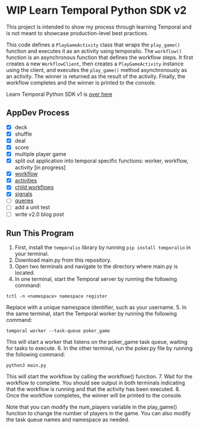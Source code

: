 # WIP Learn Temporal Python SDK v2
This project is intended to show my process through learning Temporal and is not meant to showcase production-level best practices.

This code defines a `PlayGameActivity` class that wraps the `play_game()` function and executes it as an activity using temporalio. The `workflow()` function is an asynchronous function that defines the workflow steps. It first creates a new `WorkflowClient`, then creates a `PlayGameActivity` instance using the client, and executes the `play_game()` method asynchronously as an activity. The winner is returned as the result of the activity. Finally, the workflow completes and the winner is printed to the console.

Learn Temporal Python SDK v1 is [over here](https://github.com/rainleander/learn-temporal-pythonSDK)

## AppDev Process
- [x] deck
- [x] shuffle
- [x] deal
- [x] score
- [x] multiple player game 
- [x] split out application into temporal specific functions: worker, workflow, activity [in progress]
- [x] [workflow](https://docs.temporal.io/application-development/foundations) 
- [x] [activities](https://docs.temporal.io/application-development/features) 
- [x] [child workflows](https://docs.temporal.io/workflows#child-workflow)
- [x] [signals](https://docs.temporal.io/concepts/what-is-a-signal/)
- [ ] [queries](https://docs.temporal.io/concepts/what-is-a-query/) 
- [ ] add a unit test
- [ ] write v2.0 blog post

## Run This Program
1. First, install the `temporalio` library by running `pip install temporalio` in your terminal.
2. Download main.py from this repository.
3. Open two terminals and navigate to the directory where main.py is located.
4. In one terminal, start the Temporal server by running the following command:
```
tctl -n <namespace> namespace register
```
Replace <namespace> with a unique namespace identifier, such as your username.
5. In the same terminal, start the Temporal worker by running the following command:
```
temporal worker --task-queue poker_game
```
This will start a worker that listens on the poker_game task queue, waiting for tasks to execute.
6. In the other terminal, run the poker.py file by running the following command:
```
python3 main.py
```
This will start the workflow by calling the workflow() function.
7. Wait for the workflow to complete. You should see output in both terminals indicating that the workflow is running and that the activity has been executed.
8. Once the workflow completes, the winner will be printed to the console.

Note that you can modify the num_players variable in the play_game() function to change the number of players in the game. You can also modify the task queue names and namespace as needed.
